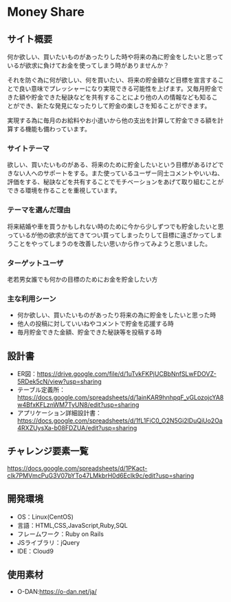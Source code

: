 # Money Share

## サイト概要
何か欲しい、買いたいものがあったりした時や将来の為に貯金をしたいと思っているが欲求に負けてお金を使ってしまう時がありませんか？

それを防ぐ為に何が欲しい、何を買いたい、将来の貯金額など目標を宣言することで良い意味でプレッシャーになり実現できる可能性を上げます。又毎月貯金できた額や貯金できた秘訣などを共有することにより他の人の情報なども知るこ
とができ、新たな発見になったりして貯金の楽しさを知ることができます。

実現する為に毎月のお給料やお小遣いから他の支出を計算して貯金できる額を計算する機能も備わっています。


### サイトテーマ
欲しい、買いたいものがある、将来のために貯金したいという目標があるけどできない人へのサポートをする。また使っているユーザー同士コメントやいいね、評価をする、秘訣などを共有することでモチベーションをあげて取り組むことができる環境を作ることを重視しています。

### テーマを選んだ理由
将来結婚や車を買うかもしれない時のために今から少しずつでも貯金したいと思っているが他の欲求が出てきてつい買ってしまったりして目標に遠ざかってしまうことをやってしまうのを改善したい思いから作ってみようと思いました。

### ターゲットユーザ
老若男女誰でも何かの目標のためにお金を貯金したい方

### 主な利用シーン
- 何か欲しい、買いたいものがあったり将来の為に貯金をしたいと思った時
- 他人の投稿に対していいねやコメントで貯金を応援する時
- 毎月貯金できた金額、貯金できた秘訣等を投稿する時



## 設計書
- ER図：https://drive.google.com/file/d/1uTvkFKPjUCBbNnfSLwFDOVZ-5RDek5cN/view?usp=sharing
- テーブル定義所：https://docs.google.com/spreadsheets/d/1ainKAR9hnhpqF_vGLozojcYA8w4BfxKFLznWM7TyUN8/edit?usp=sharing
- アプリケーション詳細設計書：https://docs.google.com/spreadsheets/d/1fL1FiC0_O2N5Gi2lDuQiUo2Oa4RXZUysXa-b08FDZUA/edit?usp=sharing

## チャレンジ要素一覧
https://docs.google.com/spreadsheets/d/1PKact-cIk7PMVmcPuG3V07bYTo47LMkbrH0d6EcIk9c/edit?usp=sharing

## 開発環境
- OS：Linux(CentOS)
- 言語：HTML,CSS,JavaScript,Ruby,SQL
- フレームワーク：Ruby on Rails
- JSライブラリ：jQuery
- IDE：Cloud9

## 使用素材
- O-DAN:https://o-dan.net/ja/